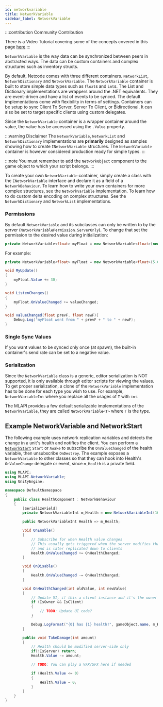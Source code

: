 ```yaml
---
id: networkvariable
title: NetworkVariable
sidebar_label: NetworkVariable
---
```


:::contribution Community Contribution

There is a  Video Tutorial covering some of the concepts covered in this page [here](../learn/dapper/networkvariables.md)
:::

`NetworkVariable` is the way data can be synchronized between peers in abstracted ways. The data can be custom containers and complex structures such as inventory structs.

By default, Netcode comes with three different containers. `NetworkList`, `NetworkDictionary` and `NetworkVariable`. The `NetworkVariable` container is built to store simple data types such as `float`s and `int`s. The List and Dictionary implementations are wrappers around the .NET equivalents. They are event-driven and have a list of events to be synced. The default implementations come with flexibility in terms of settings. Containers can be setup to sync Client To Server, Server To Client, or Bidirectional. It can also be set to target specific clients using custom delegates.

Since the `NetworkVariable` container is a wrapper container around the value, the value has be accessed using the `.Value` property.

:::warning Disclaimer
The `NetworkVariable`, `NetworkList` and `NetworkDictionary` implementations are **primarily** designed as samples showing how to create `INetworkVariable` structures. The `NetworkVariable` container is however considered production ready for simple types.
:::

:::note
You must remember to add the `NetworkObject` component to the game object to which your script belongs.
:::

To create your own `NetworkVariable` container, simply create a class with the `INetworkVariable` interface and declare it as a field of a `NetworkBehaviour`. To learn how to write your own containers for more complex structures, see the `NetworkVariable` implementation. To learn how to do custom delta encoding on complex structures. See the `NetworkDictionary` and `NetworkList` implementations.

### Permissions
By default `NetworkVariable` and its subclasses can only be written to by the server (`NetworkVariablePermission.ServerOnly`). To change that set the permission to the desired value during initialization:

```csharp
private NetworkVariable<float> myFloat = new NetworkVariable<float>(new NetworkVariableSettings {WritePermission = NetworkVariablePermission.OwnerOnly}, 5);
```

For example:

```csharp
private NetworkVariable<float> myFloat = new NetworkVariable<float>(5.0f);

void MyUpdate()
{
    myFloat.Value += 30;
}

void ListenChanges()
{
    myFloat.OnValueChanged += valueChanged;
}

void valueChanged(float prevF, float newF){
    Debug.Log("myFloat went from " + prevF + " to " + newF);
}
```

### Single Sync Values
If you want values to be synced only once (at spawn), the built-in container's send rate can be set to a negative value.

### Serialization
Since the `NetworkVariable` class is a generic, editor serialization is NOT supported, it is only available through editor scripts for viewing the values. To get proper serialization, a clone of the `NetworkVariable` implementation has to be done for each type you wish to use. For example, `NetworkVariableInt` where you replace all the usages of `T` with `int`.

The MLAPI provides a few default serializable implementations of the `NetworkVariable`, they are called `NetworkVariable<T>` where `T` is the type.

## Example NetworkVariable and NetworkStart

The following example uses network replication variables and detects the change in a unit's health and notifies the client. You can perform a [`NetworkStart`](networkbehaviour.md) `Start` or `Awake` to subscribe the `OnValueChanged` of the health variable, then unsubscribe `OnDestroy`. The example exposes a `NetworkVariable` to other classes so that they can hook into Health's `OnValueChange` delegate or event, since `m_Health` is a private field.

```csharp
using MLAPI;
using MLAPI.NetworkVariable;
using UnityEngine;

namespace DefaultNamespace
{
    public class HealthComponent : NetworkBehaviour
    {
        [SerializeField]
        private NetworkVariableInt m_Health = new NetworkVariableInt(100);

        public NetworkVariableInt Health => m_Health;

        void OnEnable()
        {
            // Subscribe for when Health value changes
            // This usually gets triggered when the server modifies that variable
            // and is later replicated down to clients
            Health.OnValueChanged += OnHealthChanged;
        }

        void OnDisable()
        {
            Health.OnValueChanged -= OnHealthChanged;
        }

        void OnHealthChanged(int oldValue, int newValue)
        {
            // Update UI, if this a client instance and it's the owner of the object
            if (IsOwner && IsClient)
            {
                // TODO: Update UI code?
            }

            Debug.LogFormat("{0} has {1} health!", gameObject.name, m_Health.Value);
        }

        public void TakeDamage(int amount)
        {
            // Health should be modified server-side only
            if(!IsServer) return;
            Health.Value -= amount;

            // TODO: You can play a VFX/SFX here if needed

            if (Health.Value <= 0)
            {
                Health.Value = 0;
            }
        }
    }
}
```
